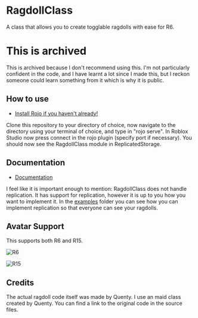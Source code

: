 # RagdollClass
 A class that allows you to create togglable ragdolls with ease for R6.

# This is archived
 This is archived because I don't recommend using this. I'm not particularly confident in the code, and I have learnt a lot since I made this, but I reckon someone could learn something from it which is why it is public.

## How to use
 - [Install Rojo if you haven't already!](https://rojo.space)
 
 Clone this repository to your directory of choice, now navigate to the directory using your terminal of choice, and type in "rojo serve".
 In Roblox Studio now press connect in the rojo plugin (specify port if necessary).
 You should now see the RagdollClass module in ReplicatedStorage. 

## Documentation
 - [Documentation](https://github.com/aku-e/RagdollClass/blob/master/docs)
 
 I feel like it is important enough to mention: RagdollClass does not handle replication.
 It has support for replication, however it is up to you how you want to implement it.
 In the [examples](https://github.com/aku-e/RagdollClass/blob/master/docs/examples) folder you can see how you can implement replication so that everyone can see your ragdolls.

## Avatar Support
 This supports both R6 and R15.
 
 ![R6](https://media.giphy.com/media/PJ8uInGZPGJvCbAV0M/giphy.gif)
 
 ![R15](https://media.giphy.com/media/BcUCfhvhbnlM8l2ow4/giphy.gif)

## Credits
 The actual ragdoll code itself was made by Quenty.
 I use an maid class created by Quenty.
 You can find a link to the original code in the source files.
